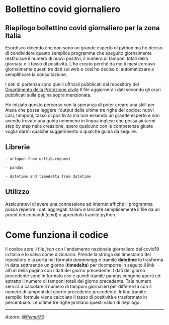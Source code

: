 # Bollettino covid giornaliero
## Riepilogo bollettino covid giornaliero per la zona Italia

Esordisco dicendo che non sono un grande esperto di python ma ho deciso di condividere questo semplice programma che eseguito giornalmente restituisce il numero di nuovi positivi, il numero di tamponi totali della giornata e il tasso di positività. L'ho creato perché da molti mesi cercavo giornalmente questi tre dati sul web e così ho deciso di automatizzare e semplificare la consultazione.

I dati di partenza sono quelli ufficiali pubblicati dal repository del [Dipartimento della Protezione civile](https://github.com/pcm-dpc/COVID-19)
Il file aggiornerà i dati secondo gli orari pubblicati sulla pagina sopra menzionata.

Ho iniziato questo percorso con la speranza di poter creare una skill per Alexa che possa leggere l'output delle ultime tre righe del codice: nuovi casi, tamponi, tasso di positività ma non essendo un grande esperto e non avendo trovato una guida nemmeno in lingua inglese che possa aiutarmi step by step nella creazione, spero qualcuno con le competenze giuste voglia darmi qualche suggerimento o qualche guida da seguire.

## Librerie 
<code>- urlopen from urllib.request</code>

<code>- pandas</code>

<code>- datetime and timedelta from datetime</code>

## Utilizzo
Assicuratevi di avere una connessione ad internet affiché il programma possa reperire i dati aggregati italiani e lanciate semplicemente il file da un promt dei comandi (cmd) o aprendolo tramite python.
  
# Come funziona il codice
Il codice apre il file *json* con l'andamento nazionale giornaliero del covid19 in Italia e lo salva come dizionario. Prende la stringa dal timestamp del repository e la porta nel formato *aaaammgg* e tramite **datetime** lo trasforma in data sottraendo un giorno (**timedelta**) per ricomporre in seguito il link all'url della pagina con i dati del giorno precedente. I dati del giorno precedente sono in formato *csv* e quindi tramite pandas vengono aperti ed estratto il numero di tamponi totali del giorno precedente. Tale numero servirà a calcolare il numero di tamponi giornalieri per differenza con il numero di tamponi del giorno precedente precedente. Infine tramite semplici formule viene calcolato il tasso di positività e trasformato in percentuale. Le ultime tre righe printano questi valori di riepilogo.
<hr>

*Autore: [@Pymai73](https://github.com/Pymai73)*
